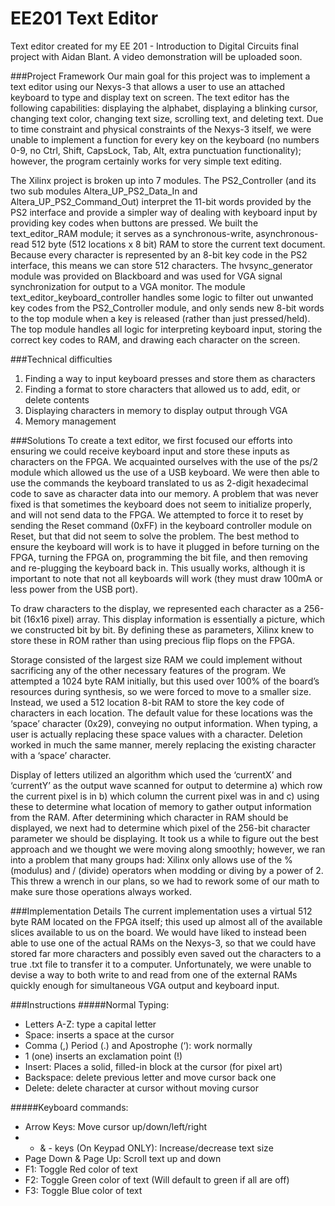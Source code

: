 EE201 Text Editor
=================

Text editor created for my EE 201 - Introduction to Digital Circuits final project with Aidan Blant. A video demonstration will be uploaded soon.

###Project Framework
Our main goal for this project was to implement a text editor using our Nexys-3 that allows a user to use an attached keyboard to type and display text on screen. The text editor has the following capabilities: displaying the alphabet, displaying a blinking cursor, changing text color, changing text size, scrolling text, and deleting text. Due to time constraint and physical constraints of the Nexys-3 itself, we were unable to implement a function for every key on the keyboard (no numbers 0-9, no Ctrl, Shift, CapsLock, Tab, Alt, extra punctuation functionality); however, the program certainly works for very simple text editing.

The Xilinx project is broken up into 7 modules. The PS2_Controller (and its two sub modules Altera_UP_PS2_Data_In and Altera_UP_PS2_Command_Out) interpret the 11-bit words provided by the PS2 interface and provide a simpler way of dealing with keyboard input by providing key codes when buttons are pressed. We built the text_editor_RAM module; it serves as a synchronous-write, asynchronous-read 512 byte (512 locations x 8 bit) RAM to store the current text document. Because every character is represented by an 8-bit key code in the PS2 interface, this means we can store 512 characters. The hvsync_generator module was provided on Blackboard and was used for VGA signal synchronization for output to a VGA monitor. The module text_editor_keyboard_controller handles some logic to filter out unwanted key codes from the PS2_Controller module, and only sends new 8-bit words to the top module when a key is released (rather than just pressed/held). The top module handles all logic for interpreting keyboard input, storing the correct key codes to RAM, and drawing each character on the screen.

###Technical difficulties
1. Finding a way to input keyboard presses and store them as characters
2. Finding a format to store characters that allowed us to add, edit, or delete contents
3. Displaying characters in memory to display output through VGA
4. Memory management

###Solutions
To create a text editor, we first focused our efforts into ensuring we could receive keyboard input and store these inputs as characters on the FPGA.  We acquainted ourselves with the use of the ps/2 module which allowed us the use of a USB keyboard. We were then able to use the commands the keyboard translated to us as 2-digit hexadecimal code to save as character data into our memory. A problem that was never fixed is that sometimes the keyboard does not seem to initialize properly, and will not send data to the FPGA. We attempted to force it to reset by sending the Reset command (0xFF) in the keyboard controller module on Reset, but that did not seem to solve the problem. The best method to ensure the keyboard will work is to have it plugged in before turning on the FPGA, turning the FPGA on, programming the bit file, and then removing and re-plugging the keyboard back in. This usually works, although it is important to note that not all keyboards will work (they must draw 100mA or less power from the USB port).

To draw characters to the display, we represented each character as a 256-bit (16x16 pixel) array. This display information is essentially a picture, which we constructed bit by bit. By defining these as parameters, Xilinx knew to store these in ROM rather than using precious flip flops on the FPGA.

Storage consisted of the largest size RAM we could implement without sacrificing any of the other necessary features of the program.  We attempted a 1024 byte RAM initially, but this used over 100% of the board’s resources during synthesis, so we were forced to move to a smaller size. Instead, we used a 512 location 8-bit RAM to store the key code of characters in each location.  The default value for these locations was the ‘space’ character (0x29), conveying no output information.  When typing, a user is actually replacing these space values with a character.  Deletion worked in much the same manner, merely replacing the existing character with a ‘space’ character.

Display of letters utilized an algorithm which used the ‘currentX’ and ‘currentY’ as the output wave scanned for output to determine a) which row the current pixel is in b) which column the current pixel was in and c) using these to determine what location of memory to gather output information from the RAM. After determining which character in RAM should be displayed, we next had to determine which pixel of the 256-bit character parameter we should be displaying. It took us a while to figure out the best approach and we thought we were moving along smoothly; however, we ran into a problem that many groups had: Xilinx only allows use of the % (modulus) and / (divide) operators when modding or diving by a power of 2. This threw a wrench in our plans, so we had to rework some of our math to make sure those operations always worked.

###Implementation Details
The current implementation uses a virtual 512 byte RAM located on the FPGA itself; this used up almost all of the available slices available to us on the board. We would have liked to instead been able to use one of the actual RAMs on the Nexys-3, so that we could have stored far more characters and possibly even saved out the characters to a true .txt file to transfer it to a computer. Unfortunately, we were unable to devise a way to both write to and read from one of the external RAMs quickly enough for simultaneous VGA output and keyboard input. 

###Instructions
#####Normal Typing:
+ Letters A-Z: type a capital letter
+ Space: inserts a space at the cursor
+ Comma (,) Period (.) and Apostrophe (‘): work normally
+ 1 (one) inserts an exclamation point (!)
+ Insert: Places a solid, filled-in block at the cursor (for pixel art)
+ Backspace: delete previous letter and move cursor back one
+ Delete: delete character at cursor without moving cursor

#####Keyboard commands:
+ Arrow Keys: Move cursor up/down/left/right
+ + & - keys (On Keypad ONLY): Increase/decrease text size
+ Page Down & Page Up: Scroll text up and down
+ F1: Toggle Red color of text
+ F2: Toggle Green color of text (Will default to green if all are off)
+ F3: Toggle Blue color of text
